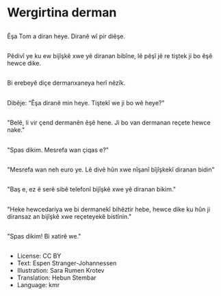 # Wergirtina derman

##
Êşa Tom a diran heye. Diranê wî pir diêşe.

##
Pêdivî ye ku ew bijîşkê xwe yê diranan bibîne, lê pêşî jê re tiştek ji bo êşê hewce dike.

##
Bi erebeyê diçe dermanxaneya herî nêzîk.

##
Dibêje: “Êşa diranê min heye. Tiştekî we ji bo wê heye?"

##
"Belê, li vir çend dermanên êşê hene. Ji bo van dermanan reçete hewce nake."

##
"Spas dikim. Mesrefa wan çiqas e?"

##
"Mesrefa wan neh euro ye. Lê divê hûn xwe nîşanî bîjîşkekî diranan bidin"

##
"Baş e, ez ê serê sibê telefonî bijîşkê xwe yê diranan bikim."

##
"Heke hewcedariya we bi dermanekî bihêztir hebe, hewce dike ku hûn ji diransaz an bijîşkê xwe reçeteyekê bistînin."

##
"Spas dikim! Bi xatirê we."

##
* License: CC BY
* Text: Espen Stranger-Johannessen
* Illustration: Sara Rumen Krotev
* Translation: Hebun Stembar
* Language: kmr
